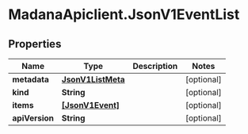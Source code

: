 # MadanaApiclient.JsonV1EventList

## Properties

Name | Type | Description | Notes
------------ | ------------- | ------------- | -------------
**metadata** | [**JsonV1ListMeta**](JsonV1ListMeta.md) |  | [optional] 
**kind** | **String** |  | [optional] 
**items** | [**[JsonV1Event]**](JsonV1Event.md) |  | [optional] 
**apiVersion** | **String** |  | [optional] 


